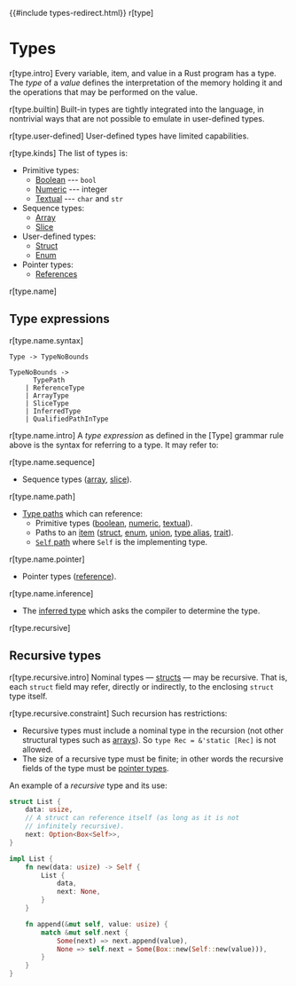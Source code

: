 {{#include types-redirect.html}}
r[type]
# Types

r[type.intro]
Every variable, item, and value in a Rust program has a type. The _type_ of a
*value* defines the interpretation of the memory holding it and the operations
that may be performed on the value.

r[type.builtin]
Built-in types are tightly integrated into the language, in nontrivial ways
that are not possible to emulate in user-defined types.

r[type.user-defined]
User-defined types have limited capabilities.

r[type.kinds]
The list of types is:

* Primitive types:
    * [Boolean] --- `bool`
    * [Numeric] --- integer
    * [Textual] --- `char` and `str`
* Sequence types:
    * [Array]
    * [Slice]
* User-defined types:
    * [Struct]
    * [Enum]
* Pointer types:
    * [References]
<!-- * Trait types:
    * [Trait objects]
    * [Impl trait] -->

r[type.name]
## Type expressions

r[type.name.syntax]
```grammar,types
Type -> TypeNoBounds

TypeNoBounds ->
      TypePath
    | ReferenceType
    | ArrayType
    | SliceType
    | InferredType
    | QualifiedPathInType
```

r[type.name.intro]
A _type expression_ as defined in the [Type] grammar rule above is the syntax
for referring to a type. It may refer to:

r[type.name.sequence]
* Sequence types ([array], [slice]).

r[type.name.path]
* [Type paths] which can reference:
    * Primitive types ([boolean], [numeric], [textual]).
    * Paths to an [item] ([struct], [enum], [union], [type alias], [trait]).
    * [`Self` path] where `Self` is the implementing type.

r[type.name.pointer]
* Pointer types ([reference]).

r[type.name.inference]
* The [inferred type] which asks the compiler to determine the type.

r[type.recursive]
## Recursive types

r[type.recursive.intro]
Nominal types &mdash; [structs] &mdash; may be
recursive. That is, each `struct` field may
refer, directly or indirectly, to the enclosing `struct` type itself.

r[type.recursive.constraint]
Such recursion has restrictions:

* Recursive types must include a nominal type in the recursion (not other structural types such as [arrays]). So `type
  Rec = &'static [Rec]` is not allowed.
* The size of a recursive type must be finite; in other words the recursive
  fields of the type must be [pointer types].

An example of a *recursive* type and its use:

```rust
struct List {
    data: usize,
    // A struct can reference itself (as long as it is not 
    // infinitely recursive).
    next: Option<Box<Self>>,
}

impl List {
    fn new(data: usize) -> Self {
        List {
            data,
            next: None,
        }
    }

    fn append(&mut self, value: usize) {
        match &mut self.next {
            Some(next) => next.append(value),
            None => self.next = Some(Box::new(Self::new(value))),
        }
    }
}
```

[Array]: types/array.md
[Boolean]: types/boolean.md
[Closures]: types/closure.md
[Enum]: types/enum.md
[Function pointers]: types/function-pointer.md
[Functions]: types/function-item.md
[Impl trait]: types/impl-trait.md
[Macros]: macros.md
[Numeric]: types/numeric.md
[Parentheses]: #parenthesized-types
[Raw pointers]: types/pointer.md#raw-pointers-const-and-mut
[References]: types/pointer.md#shared-references-
[Slice]: types/slice.md
[Struct]: types/struct.md
[Textual]: types/textual.md
[Trait objects]: types/trait-object.md
[Tuple]: types/tuple.md
[Type paths]: paths.md#paths-in-types
[Union]: types/union.md
[`Self` path]: paths.md#self-1
[arrays]: types/array.md
[enumerations]: types/enum.md
[function pointer]: types/function-pointer.md
[inferred type]: types/inferred.md
[item]: items.md
[never]: types/never.md
[pointer types]: types/pointer.md
[raw pointer]: types/pointer.md#raw-pointers-const-and-mut
[reference type]: types/pointer.md#shared-references-
[reference]: types/pointer.md#shared-references-
[structs]: types/struct.md
[trait]: types/trait-object.md
[tuples]: types/tuple.md
[type alias]: items/type-aliases.md
[type aliases]: items/type-aliases.md
[type boundaries]: trait-bounds.md
[type parameters]: types/parameters.md
[unions]: types/union.md
